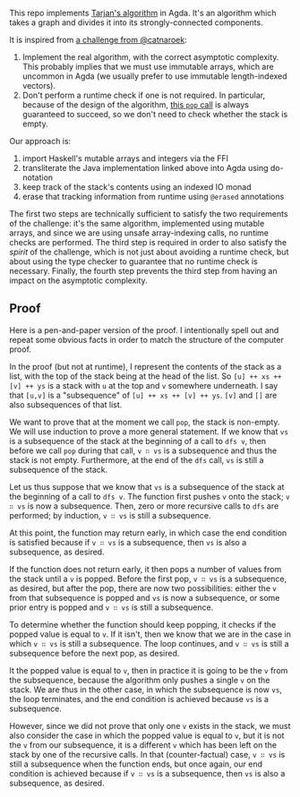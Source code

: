 This repo implements [Tarjan's algorithm](https://en.wikipedia.org/wiki/Tarjan%27s_strongly_connected_components_algorithm) in Agda. It's an algorithm which takes a graph and divides it into its strongly-connected components.

It is inspired from [a challenge from @catnaroek](https://twitter.com/catnaroek/status/1356847771765116928):

1. Implement the real algorithm, with the correct asymptotic complexity. This probably implies that we must use immutable arrays, which are uncommon in Agda (we usually prefer to use immutable length-indexed vectors).
2. Don't perform a runtime check if one is not required. In particular, because of the design of the algorithm, [this `pop` call](https://github.com/kevin-wayne/algs4/blob/master/src/main/java/edu/princeton/cs/algs4/TarjanSCC.java#L97) is always guaranteed to succeed, so we don't need to check whether the stack is empty.

Our approach is:

1. import Haskell's mutable arrays and integers via the FFI
2. transliterate the Java implementation linked above into Agda using do-notation
3. keep track of the stack's contents using an indexed IO monad
4. erase that tracking information from runtime using `@erased` annotations

The first two steps are technically sufficient to satisfy the two requirements of the challenge: it's the same algorithm, implemented using mutable arrays, and since we are using unsafe array-indexing calls, no runtime checks are performed. The third step is required in order to also satisfy the _spirit_ of the challenge, which is not just about avoiding a runtime check, but about using the type checker to guarantee that no runtime check is necessary. Finally, the fourth step prevents the third step from having an impact on the asymptotic complexity.

## Proof

Here is a pen-and-paper version of the proof. I intentionally spell out and repeat some obvious facts in order to match the structure of the computer proof.

In the proof (but not at runtime), I represent the contents of the stack as a list, with the top of the stack being at the head of the list. So `[u] ++ xs ++ [v] ++ ys` is a stack with `u` at the top and `v` somewhere underneath. I say that `[u,v]` is a "subsequence" of `[u] ++ xs ++ [v] ++ ys`. `[v]` and `[]` are also subsequences of that list.

We want to prove that at the moment we call `pop`, the stack is non-empty. We will use induction to prove a more general statement. If we know that `vs` is a subsequence of the stack at the beginning of a call to `dfs v`, then before we call `pop` during that call, `v ∷ vs` is a subsequence and thus the stack is not empty. Furthermore, at the end of the `dfs` call, `vs` is still a subsequence of the stack.

Let us thus suppose that we know that `vs` is a subsequence of the stack at the beginning of a call to `dfs v`. The function first pushes `v` onto the stack; `v ∷ vs` is now a subsequence. Then, zero or more recursive calls to `dfs` are performed; by induction, `v ∷ vs` is still a subsequence.

At this point, the function may return early, in which case the end condition is satisfied because if `v ∷ vs` is a subsequence, then `vs` is also a subsequence, as desired.

If the function does not return early, it then pops a number of values from the stack until a `v` is popped. Before the first pop, `v ∷ vs` is a subsequence, as desired, but after the pop, there are now two possibilities: either the `v` from that subsequence is popped and `vs` is now a subsequence, or some prior entry is popped and `v ∷ vs` is still a subsequence.

To determine whether the function should keep popping, it checks if the popped value is equal to `v`. If it isn't, then we know that we are in the case in which `v ∷ vs` is still a subsequence. The loop continues, and `v ∷ vs` is still a subsequence before the next pop, as desired.

It the popped value is equal to `v`, then in practice it is going to be the `v` from the subsequence, because the algorithm only pushes a single `v` on the stack. We are thus in the other case, in which the subsequence is now `vs`, the loop terminates, and the end condition is achieved because `vs` is a subsequence.

However, since we did not prove that only one `v` exists in the stack, we must also consider the case in which the popped value is equal to `v`, but it is not the `v` from our subsequence, it is a different `v` which has been left on the stack by one of the recursive calls. In that (counter-factual) case, `v ∷ vs` is still a subsequence when the function ends, but once again, our end condition is achieved because if `v ∷ vs` is a subsequence, then `vs` is also a subsequence, as desired.
